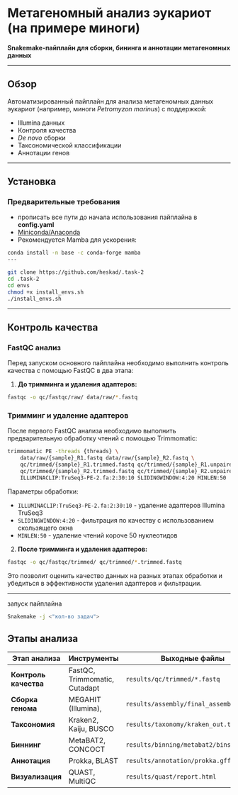 #  Метагеномный анализ эукариот (на примере миноги)

**Snakemake-пайплайн для сборки, бининга и аннотации метагеномных данных**

---

## Обзор
Автоматизированный пайплайн для анализа метагеномных данных эукариот (например, миноги *Petromyzon marinus*) с поддержкой:
- Illumina данных
- Контроля качества
- *De novo* сборки
- Таксономической классификации
- Аннотации генов

---

## Установка

### Предварительные требования
- прописать все пути до начала использования пайплайна в **config.yaml**
- [Miniconda/Anaconda](https://docs.conda.io/projects/conda/en/latest/user-guide/install/)
- Рекомендуется Mamba для ускорения:

```bash
conda install -n base -c conda-forge mamba
---

git clone https://github.com/heskad/.task-2
cd .task-2
cd envs
chmod +x install_envs.sh
./install_envs.sh
```
---

## Контроль качества

### FastQC анализ
Перед запуском основного пайплайна необходимо выполнить контроль качества с помощью FastQC в два этапа:

1. **До тримминга и удаления адаптеров:**
```bash
fastqc -o qc/fastqc/raw/ data/raw/*.fastq
```

### Тримминг и удаление адаптеров
После первого FastQC анализа необходимо выполнить предварительную обработку чтений с помощью Trimmomatic:

```bash
trimmomatic PE -threads {threads} \
    data/raw/{sample}_R1.fastq data/raw/{sample}_R2.fastq \
    qc/trimmed/{sample}_R1.trimmed.fastq qc/trimmed/{sample}_R1.unpaired.fastq \
    qc/trimmed/{sample}_R2.trimmed.fastq qc/trimmed/{sample}_R2.unpaired.fastq \
    ILLUMINACLIP:TruSeq3-PE-2.fa:2:30:10 SLIDINGWINDOW:4:20 MINLEN:50
```

Параметры обработки:
- `ILLUMINACLIP:TruSeq3-PE-2.fa:2:30:10` - удаление адаптеров Illumina TruSeq3
- `SLIDINGWINDOW:4:20` - фильтрация по качеству с использованием скользящего окна
- `MINLEN:50` - удаление чтений короче 50 нуклеотидов

2. **После тримминга и удаления адаптеров:**
```bash
fastqc -o qc/fastqc/trimmed/ qc/trimmed/*.trimmed.fastq
```

Это позволит оценить качество данных на разных этапах обработки и убедиться в эффективности удаления адаптеров и фильтрации.

---

запуск пайплайна

```bash
Snakemake -j <"кол-во задач"> 
```



## Этапы анализа

| Этап анализа          | Инструменты                          | Выходные файлы                     |
|-----------------------|--------------------------------------|------------------------------------|
| **Контроль качества** | FastQC, Trimmomatic, Cutadapt        | `results/qc/trimmed/*.fastq`       |
| **Сборка генома**     | MEGAHIT (Illumina),             | `results/assembly/final_assembly.fasta` |
| **Таксономия**        | Kraken2, Kaiju, BUSCO                | `results/taxonomy/kraken_out.txt`  |
| **Биннинг**           | MetaBAT2, CONCOCT                    | `results/binning/metabat2/bins/`   |
| **Аннотация**         | Prokka, BLAST                        | `results/annotation/prokka.gff`    |
| **Визуализация**      | QUAST, MultiQC                       | `results/quast/report.html`        |